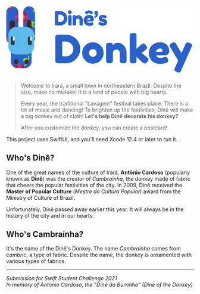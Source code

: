 # ![Dinê's Donkey](Logo.svg)

> Welcome to Irará, a small town in northeastern Brazil. Despite the size, make no mistake! It is a land of people with big hearts.
>
> Every year, the traditional "Lavagem" festival takes place. There is a lot of music and dancing! To brighten up the festivities, Dinê will make a big donkey out of cloth! **Let's help Dinê decorate his donkey?**  
>
> After you customize the donkey, you can create a postcard!

This project uses SwiftUI, and you'll need Xcode 12.4 or later to run it. 

## Who's Dinê?

One of the great names of the culture of Irará, **Antônio Cardoso** (popularly known as **Dinê**) was the creator of _Cambraínha_, the donkey made of fabric that cheers the popular festivities of the city. In 2009, Dinê received the **Master of Popular Culture** (_Mestre da Cultura Popular_) award from the Ministry of Culture of Brazil.

Unfortunately, Dinê passed away earlier this year. It will always be in the history of the city and in our hearts.
 
## Who's Cambraínha?

It's the name of the Dinê's Donkey. The name _Cambraínha_ comes from _cambric_, a type of fabric. Despite the name, the donkey is ornamented with various types of fabrics.

----
_Submission for Swift Student Challenge 2021_  
_In memory of Antônio Cardoso, the "Dinê da Burrinha" (Dinê of the Donkey)_
